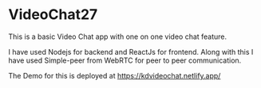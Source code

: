 # VideoChat27 
This is a basic Video Chat app with one on one video chat feature.

I have used Nodejs for backend and ReactJs for frontend. Along with this I have used Simple-peer from WebRTC for peer to peer communication.

The Demo for this is deployed at https://kdvideochat.netlify.app/
